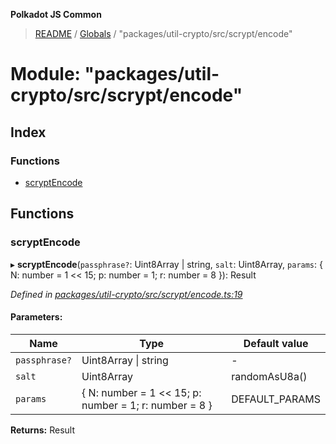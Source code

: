 **Polkadot JS Common**

> [README](../README.md) / [Globals](../globals.md) / "packages/util-crypto/src/scrypt/encode"

# Module: "packages/util-crypto/src/scrypt/encode"

## Index

### Functions

* [scryptEncode](_packages_util_crypto_src_scrypt_encode_.md#scryptencode)

## Functions

### scryptEncode

▸ **scryptEncode**(`passphrase?`: Uint8Array \| string, `salt`: Uint8Array, `params`: { N: number = 1 \<\< 15; p: number = 1; r: number = 8 }): Result

*Defined in [packages/util-crypto/src/scrypt/encode.ts:19](https://github.com/polkadot-js/common/blob/bd1735ca/packages/util-crypto/src/scrypt/encode.ts#L19)*

#### Parameters:

Name | Type | Default value |
------ | ------ | ------ |
`passphrase?` | Uint8Array \| string | - |
`salt` | Uint8Array | randomAsU8a() |
`params` | { N: number = 1 \<\< 15; p: number = 1; r: number = 8 } | DEFAULT_PARAMS |

**Returns:** Result
